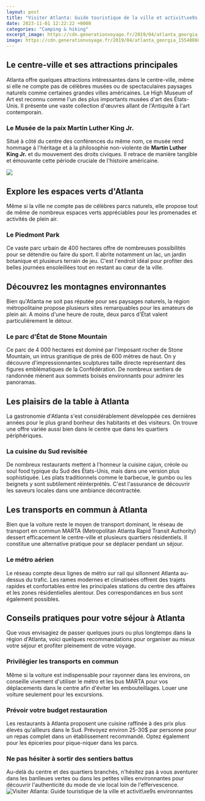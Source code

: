 ```yaml
---
layout: post
title: "Visiter Atlanta: Guide touristique de la ville et activit\xe9s environnantes"
date: 2023-11-01 12:22:22 +0000
categories: "Camping & hiking"
excerpt_image: https://cdn.generationvoyage.fr/2019/04/atlanta_georgia_1554886076-e1554886088388.jpg
image: https://cdn.generationvoyage.fr/2019/04/atlanta_georgia_1554886076-e1554886088388.jpg
---
```


## Le centre-ville et ses attractions principales
Atlanta offre quelques attractions intéressantes dans le centre-ville, même si elle ne compte pas de célèbres musées ou de spectaculaires paysages naturels comme certaines grandes villes américaines. Le High Museum of Art est reconnu comme l'un des plus importants musées d'art des États-Unis. Il présente une vaste collection d'œuvres allant de l'Antiquité à l'art contemporain. 
### Le Musée de la paix Martin Luther King Jr.
Situé à côté du centre des conférences du même nom, ce musée rend hommage à l'héritage et à la philosophie non-violente de **Martin Luther King Jr.** et du mouvement des droits civiques. Il retrace de manière tangible et émouvante cette période cruciale de l'histoire américaine.

![](https://www.alibabuy.com/photos/library/1500/12704.jpg)
## Explore les espaces verts d'Atlanta
Même si la ville ne compte pas de célèbres parcs naturels, elle propose tout de même de nombreux espaces verts appréciables pour les promenades et activités de plein air. 
### Le Piedmont Park
Ce vaste parc urbain de 400 hectares offre de nombreuses possibilités pour se détendre ou faire du sport. Il abrite notamment un lac, un jardin botanique et plusieurs terrain de jeu. C'est l'endroit idéal pour profiter des belles journées ensoleillées tout en restant au cœur de la ville.
## Découvrez les montagnes environnantes
Bien qu'Atlanta ne soit pas réputée pour ses paysages naturels, la région métropolitaine propose plusieurs sites remarquables pour les amateurs de plein air. A moins d'une heure de route, deux parcs d'État valent particulièrement le détour.
### Le parc d'État de Stone Mountain
Ce parc de 4 000 hectares est dominé par l'imposant rocher de Stone Mountain, un intrus granitique de près de 600 mètres de haut. On y découvre d'impressionnantes sculptures taille directe représentant des figures emblématiques de la Confédération. De nombreux sentiers de randonnée mènent aux sommets boisés environnants pour admirer les panoramas.
## Les plaisirs de la table à Atlanta
La gastronomie d'Atlanta s'est considérablement développée ces dernières années pour le plus grand bonheur des habitants et des visiteurs. On trouve une offre variée aussi bien dans le centre que dans les quartiers périphériques.
### La cuisine du Sud revisitée
De nombreux restaurants mettent à l'honneur la cuisine cajun, créole ou soul food typique du Sud des États-Unis, mais dans une version plus sophistiquée. Les plats traditionnels comme le barbecue, le gumbo ou les beignets y sont subtilement réinterprétés. C'est l'assurance de découvrir les saveurs locales dans une ambiance décontractée.
## Les transports en commun à Atlanta
Bien que la voiture reste le moyen de transport dominant, le réseau de transport en commun MARTA (Metropolitan Atlanta Rapid Transit Authority) dessert efficacement le centre-ville et plusieurs quartiers résidentiels. Il constitue une alternative pratique pour se déplacer pendant un séjour.
### Le métro aérien 
Le réseau compte deux lignes de métro sur rail qui sillonnent Atlanta au-dessus du trafic. Les rames modernes et climatisées offrent des trajets rapides et confortables entre les principales stations du centre des affaires et les zones résidentielles alentour. Des correspondances en bus sont également possibles.
## Conseils pratiques pour votre séjour à Atlanta
Que vous envisagiez de passer quelques jours ou plus longtemps dans la région d'Atlanta, voici quelques recommandations pour organiser au mieux votre séjour et profiter pleinement de votre voyage.
### Privilégier les transports en commun 
Même si la voiture est indispensable pour rayonner dans les environs, on conseille vivement d'utiliser le métro et les bus MARTA pour vos déplacements dans le centre afin d'éviter les embouteillages. Louer une voiture seulement pour les excursions.
### Prévoir votre budget restauration
Les restaurants à Atlanta proposent une cuisine raffinée à des prix plus élevés qu'ailleurs dans le Sud. Prévoyez environ 25-30$ par personne pour un repas complet dans un établissement recommandé. Optez également pour les épiceries pour pique-niquer dans les parcs.
### Ne pas hésiter à sortir des sentiers battus
Au-delà du centre et des quartiers branchés, n'hésitez pas à vous aventurer dans les banlieues vertes ou dans les petites villes environnantes pour découvrir l'authenticité du mode de vie local loin de l'effervescence.
![Visiter Atlanta: Guide touristique de la ville et activit\xe9s environnantes](https://cdn.generationvoyage.fr/2019/04/atlanta_georgia_1554886076-e1554886088388.jpg)